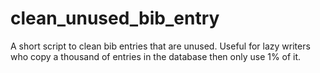 # clean_unused_bib_entry
A short script to clean bib entries that are unused. Useful for lazy writers who copy a thousand of entries in the database then only use 1% of it.
